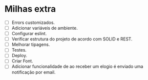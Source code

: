# Milhas extra

- [ ] Errors customizados.
- [ ] Adicionar variáveis de ambiente.
- [ ] Configurar eslint.
- [ ] Verificar estrutura do projeto de acordo com SOLID e REST.
- [ ] Melhorar tipagens.
- [ ] Testes.
- [ ] Deploy.
- [ ] Criar Font.
- [ ] Adicionar funcionalidade de ao receber um elogio é enviado uma notificação por email.
